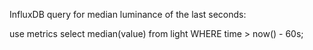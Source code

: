InfluxDB query for median luminance of the last seconds:

use metrics
select median(value) from light WHERE time > now() - 60s;
